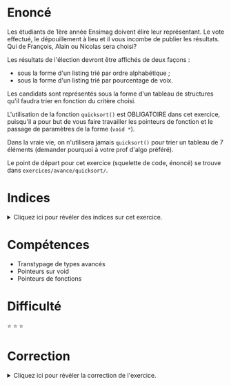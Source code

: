 # Enoncé

Les étudiants de 1ère année Ensimag doivent élire leur représentant.
Le vote effectué, le dépouillement à lieu et il vous incombe de
publier les résultats.  Qui de François, Alain ou Nicolas sera choisi?

Les résultats de l'élection devront être affichés de deux façons :
- sous la forme d'un listing trié par ordre alphabétique ;
- sous la forme d'un listing trié par pourcentage de voix.

Les candidats sont représentés sous la forme d'un tableau de
structures qu'il faudra trier en fonction du critère choisi.

L'utilisation de la fonction `quicksort()` est OBLIGATOIRE dans cet
exercice, puisqu'il a pour but de vous faire travailler les pointeurs
de fonction et le passage de paramètres de la forme (`void *`).

Dans la vraie vie, on n'utilisera jamais `quicksort()` pour trier un
tableau de 7 éléments (demander pourquoi à votre prof d'algo préféré).

Le point de départ pour cet exercice (squelette de code, énoncé) se
trouve dans `exercices/avance/quicksort/`.

# Indices

<details>
<summary>Cliquez ici pour révéler des indices sur cet exercice.</summary>
<br>

* man qsort

* un pointeur de fonction est toujours défini de la même façon :
```c
type_retour (*nom_fonction)(type_arg1, type_arg2, ..., type_argN)
```

définit une variable de type pointeur de fonction dont le nom est
`nom_fonction`.  La fonction pointée retourne une valeur de type
`type_retour`, son premier paramètre doit être de type `type_arg1`,
etc.

* si vous ne pigez pas comment `qsort` fonctionne, essayez d'écrire un
 petit programme de test qui trie un tableau de 10 entiers. Et si vous
 bloquez là-dessus, appelez un ami! (ou un enseignant)

</details>

# Compétences

* Transtypage de types avancés
* Pointeurs sur void
* Pointeurs de fonctions

# Difficulté

:star: :star: :star:
# Correction

<details>
<summary>Cliquez ici pour révéler la correction de l'exercice.</summary>
#### Corrigé du fichier Makefile

```make
CC=gcc
CFLAGS=-std=c99 -Wall -Wextra -g

all: quicksort

.PHONY: clean
clean:
	rm -f *~ *.o quicksort

```

#### Corrigé du fichier quicksort.c

```c
#include <stdlib.h>
#include <stdio.h>
#include <string.h>

#define NB_ETUS 7

/* Structure de données représentant un étudiant. */
struct etu {
    /* Nom de l'étudiant. */
    char *nom;
    /* Son score, sur 100. */
    float score;
};

/* Affiche le tableau d'étudiants passé en paramètre. */
static void afficher_etudiants(struct etu diants[NB_ETUS]) {
    for (size_t i = 0; i < NB_ETUS; i++) {
        printf("%s: %2.1f\n", diants[i].nom, diants[i].score);
    }
}

/*
    Le prototype de qsort est :
    void qsort(void *base, size_t nel, size_t width,
         int (*compar)(const void *, const void *));
    (cf man qsort)

    Le dernier paramètre est la fonction de comparaison
    qui sera utilisée pour trier le tableau d'adresse
    base.

    Le format du pointeur de fonction indique que le paramètre
    compar doit être une fonction qui retourne un int et qui
    prend deux variables de type const void * en paramètre.

    Ces variables contiendront les adresses des deux élements du
    tableau à comparer. Les fonctions compare_notes et compare_noms
    ci-dessous ont été définies pour être compatibles avec qsort.
    C'est pourquoi leur prototype correspond à celui imposé par le pointeur
    de fonction int (*compar)(const void *, const void *).
*/

static int compare_notes(const void *e1, const void *e2) {
    /* On récupère les adresses des deux étudiants à comparer. */
    struct etu *etu1 = (struct etu *)e1;
    struct etu *etu2 = (struct etu *)e2;

    /* Une fonction de comparaison doit renvoyer un entier strictement négatif
       si e1 < e2, nul si e1 == e2 et strictement positif si e1 > e2
       (voir man qsort encore une fois).
     */
    return etu1->score - etu2->score;
}

static int compare_noms(const void *e1, const void *e2) {
    struct etu *etu1 = (struct etu *)e1;
    struct etu *etu2 = (struct etu *)e2;

    /* Ici, on utilise directement strcmp pour comparer les deux chaines
       de caractères, qui renvoie exactement ce qu'on veut (bizarrement!)
     */
    return strcmp(etu1->nom, etu2->nom);
}

int main(void)
{
    struct etu diants[NB_ETUS] = {
        { "François", 44.1 },
        { "Jean-Frédéric", 1.5 },
        { "Alain", 28.6 },
        { "Bruno", 2.4},
        { "Nicolas", 20.7 },
        { "Nathalie", 2.6 },
        { "Jean-François", 0.3 }
    };

    /* TODO : On trie les étudiants en fonction de leurs notes en utilisant qsort() */
    qsort(diants, NB_ETUS, sizeof(struct etu), compare_notes);
    printf("Classés par notes croissantes :\n");
    afficher_etudiants(diants);

    /* TODO : On trie les étudiants par ordre alphabétique en utilisant qsort() */
    qsort(diants, NB_ETUS, sizeof(struct etu), compare_noms);
    printf("\nClassés par ordre alphabétique :\n");
    afficher_etudiants(diants);

    return EXIT_SUCCESS;
}

```


</details>
